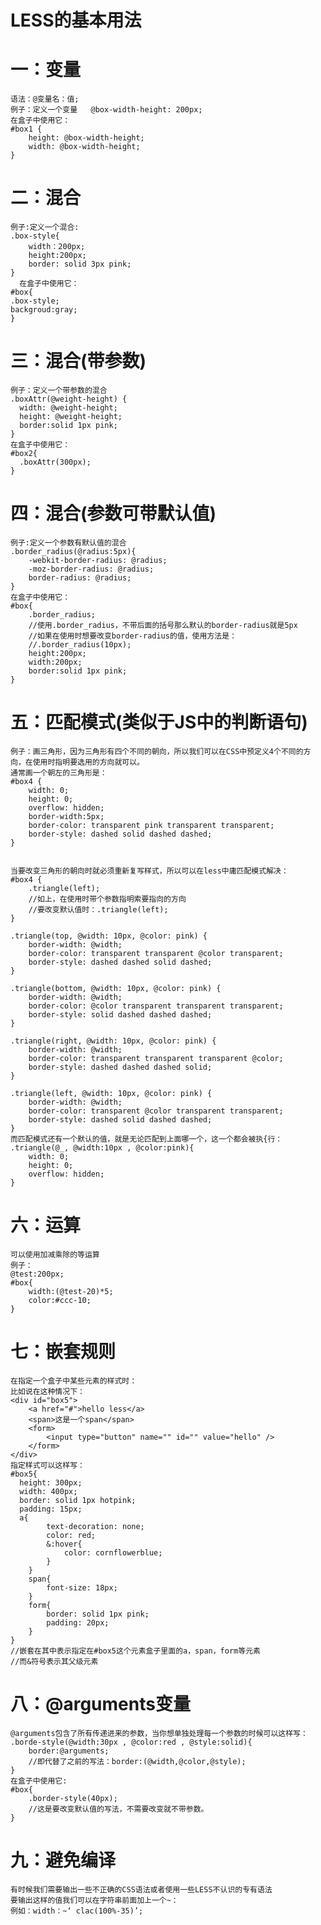 # LESS的基本用法
# 一：变量
	语法：@变量名：值;
	例子：定义一个变量   @box-width-height: 200px;
	在盒子中使用它：
	#box1 {
	    height: @box-width-height;
	    width: @box-width-height;
	}

# 二：混合
	例子:定义一个混合:
	.box-style{
	    width：200px;
	    height:200px;
    	border: solid 3px pink;
	}
      在盒子中使用它：
	#box{
    .box-style;
    backgroud:gray;
	}

# 三：混合(带参数)
	例子：定义一个带参数的混合
	.boxAttr(@weight-height) {
      width: @weight-height;
      height: @weight-height;
      border:solid 1px pink;
	}
	在盒子中使用它：
	#box2{
      .boxAttr(300px);
	}
    
# 四：混合(参数可带默认值)
	例子:定义一个参数有默认值的混合
	.border_radius(@radius:5px){
	    -webkit-border-radius: @radius;
    	-moz-border-radius: @radius;
    	border-radius: @radius;
	}
	在盒子中使用它：
	#box{
	    .border_radius;
	    //使用.border_radius，不带后面的括号那么默认的border-radius就是5px
	    //如果在使用时想要改变border-radius的值，使用方法是：
	    //.border_radius(10px);
	    height:200px;
	    width:200px;
	    border:solid 1px pink;
	}
# 五：匹配模式(类似于JS中的判断语句)
	例子：画三角形，因为三角形有四个不同的朝向，所以我们可以在CSS中预定义4个不同的方向，在使用时指明要选用的方向就可以。
	通常画一个朝左的三角形是：
	#box4 {
	    width: 0;
	    height: 0;
	    overflow: hidden;
	    border-width:5px;
	    border-color: transparent pink transparent transparent;
	    border-style: dashed solid dashed dashed;
	}
	
	
	当要改变三角形的朝向时就必须重新复写样式，所以可以在less中庸匹配模式解决：
	#box4 {
	    .triangle(left);
	    //如上，在使用时带个参数指明索要指向的方向
	    //要改变默认值时：.triangle(left);
	}

	.triangle(top, @width: 10px, @color: pink) {
	    border-width: @width;
	    border-color: transparent transparent @color transparent;
	    border-style: dashed dashed solid dashed;
	}
	
	.triangle(bottom, @width: 10px, @color: pink) {
	    border-width: @width;
	    border-color: @color transparent transparent transparent;
	    border-style: solid dashed dashed dashed;
	}
	
	.triangle(right, @width: 10px, @color: pink) {
	    border-width: @width;
	    border-color: transparent transparent transparent @color;
	    border-style: dashed dashed dashed solid;
	}
	
	.triangle(left, @width: 10px, @color: pink) {
	    border-width: @width;
	    border-color: transparent @color transparent transparent;
	    border-style: dashed solid dashed dashed;
	}
	而匹配模式还有一个默认的值，就是无论匹配到上面哪一个，这一个都会被执{行：
	.triangle(@_, @width:10px , @color:pink){
	    width: 0;
	    height: 0;
	    overflow: hidden;
	}
		
# 六：运算
	可以使用加减乘除的等运算
	例子：
	@test:200px;
	#box{
	    width:(@test-20)*5;
	    color:#ccc-10;
	}
	
# 七：嵌套规则
	在指定一个盒子中某些元素的样式时：
	比如说在这种情况下：
	<div id="box5">
	    <a href="#">hello less</a>
	    <span>这是一个span</span>
	    <form>
	    	<input type="button" name="" id="" value="hello" />
	    </form>
	</div>
	指定样式可以这样写：
	#box5{
      height: 300px;
      width: 400px;
      border: solid 1px hotpink;
      padding: 15px;
      a{
    	    text-decoration: none;
       		color: red; 
       		&:hover{
         	    color: cornflowerblue;
       		}
    	}
	    span{
	       	font-size: 18px;
	    }
	    form{
	        border: solid 1px pink;
	        padding: 20px;
	    }
	}
	//嵌套在其中表示指定在#box5这个元素盒子里面的a，span，form等元素
	//而&符号表示其父级元素

# 八：@arguments变量
	@arguments包含了所有传递进来的参数，当你想单独处理每一个参数的时候可以这样写：
	.borde-style(@width:30px , @color:red , @style:solid){
		border:@arguments;
		//即代替了之前的写法：border:(@width,@color,@style);
	}
	在盒子中使用它:
	#box{
		.border-style(40px);
		//这是要改变默认值的写法，不需要改变就不带参数。
	}
	
# 九：避免编译
	有时候我们需要输出一些不正确的CSS语法或者使用一些LESS不认识的专有语法
	要输出这样的值我们可以在字符串前面加上一个~：
	例如：width：~‘ clac(100%-35)’;